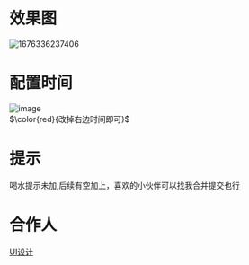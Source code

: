 # 效果图
![1676336237406](https://user-images.githubusercontent.com/87634542/218610630-4b979390-c865-4673-94d5-3591a486b23d.gif)
# 配置时间 
![image](https://user-images.githubusercontent.com/87634542/218610680-41ece908-d38d-4e08-a513-abdec6129eb4.png)
<br/>
$\color{red}{改掉右边时间即可}$ 
# 提示 
喝水提示未加,后续有空加上，喜欢的小伙伴可以找我合并提交也行
# 合作人
<a href="#">UI设计</a>
